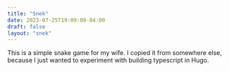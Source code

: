 ```yaml
---
title: "Snek"
date: 2023-07-25T19:09:08-04:00
draft: false
layout: "snek"
---
```


This is a simple snake game for my wife. I copied it from somewhere else, because I just wanted to experiment with building typescript in Hugo.

<canvas id="snek-game" />
